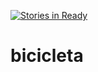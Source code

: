 [![Stories in Ready](https://badge.waffle.io/paulovb/bicicleta.png?label=ready&title=Ready)](https://waffle.io/paulovb/bicicleta)
# bicicleta